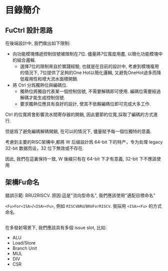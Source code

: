 # 目錄簡介

## FuCtrl 設計思路

在後端設計中, 我們做出如下限制:

* 向功能模塊傳遞控制信號被限制在7位. 儘量將7位寬度用盡, 以簡化功能模塊中的組合邏輯.
  * 選擇7位的限制來自於實踐經驗, 也就是在目前的設計中, 考慮到模塊複用的情況下, 7位提供了足夠的One Hot以簡化邏輯, 又避免OneHot過多而降低複用性和增大流水面積開銷.
* 將 Ctrl 分爲獨熱位與編碼位.
  * 獨熱位將獨自代表某一個控制信號, 不需要解碼即可使用. 編碼位需要經過解碼才能生成控制信號.
  * 要求獨熱位應具有良好的設計, 使其不依賴編碼位即可完成大多工作.

Ctrl 的位寬將會影響流水間寄存器的開銷, 因此要節約位寬,採取了編碼的方式進行.

但是爲了避免編碼解碼開銷, 在可以的情況下, 儘量賦予每一個位獨特的意義.

考慮到主要的RISC架構中,都將 W 后缀設計爲 64-bit 下的特产，专为处理 legacy 32-bit 数据而设，32 位下無效或不存在.

因此, 我們在這裏保持一致, W 後綴只有在 64-bit 下才有意義, 32-bit 下不應該使用

## 架構Fu命名

錯誤示範: BRU2RISCV. 原因:這是"流向型命名", 我們應該使用"適配目標命名"

`<Fu>For<ISA>`/`<ISA><Fu>`, 例如 `RISCVBRU`/`BRUForRISCV`. 我採用 `<ISA><Fu>` 的方式命名.

##

在多發射場景下, 我們應該具有多個 issue slot, 比如:

* ALU
* Load/Store
* Branch Unit
* MUL
* DIV
* CSR
